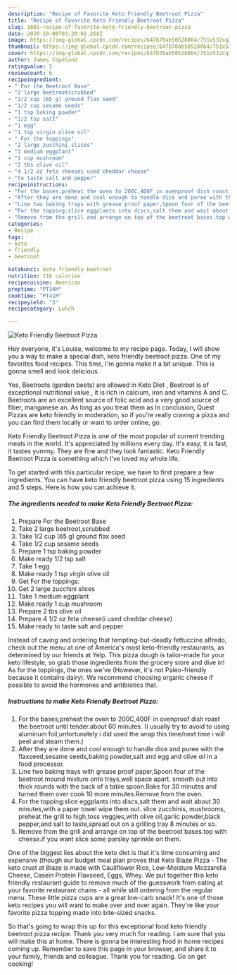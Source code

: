 ```yaml
---
description: "Recipe of Favorite Keto Friendly Beetroot Pizza"
title: "Recipe of Favorite Keto Friendly Beetroot Pizza"
slug: 1601-recipe-of-favorite-keto-friendly-beetroot-pizza
date: 2020-10-08T03:20:02.268Z
image: https://img-global.cpcdn.com/recipes/647b70ab50528864/751x532cq70/keto-friendly-beetroot-pizza-recipe-main-photo.jpg
thumbnail: https://img-global.cpcdn.com/recipes/647b70ab50528864/751x532cq70/keto-friendly-beetroot-pizza-recipe-main-photo.jpg
cover: https://img-global.cpcdn.com/recipes/647b70ab50528864/751x532cq70/keto-friendly-beetroot-pizza-recipe-main-photo.jpg
author: James Copeland
ratingvalue: 5
reviewcount: 6
recipeingredient:
- " For the Beetroot Base"
- "2 large beetrootscrubbed"
- "1/2 cup (65 g) ground flax seed"
- "1/2 cup sesame seeds"
- "1 tsp baking powder"
- "1/2 tsp salt"
- "1 egg"
- "1 tsp virgin olive oil"
- " For the toppings"
- "2 large zucchini slices"
- "1 medium eggplant"
- "1 cup mushroom"
- "2 tbs olive oil"
- "4 1/2 oz feta cheesei used cheddar cheese"
- "to taste salt and pepper"
recipeinstructions:
- "For the bases,preheat the oven to 200C,400F in ovenproof dish roast the beetroot until tender.about 60 minutes. (I usually try to avoid to using aluminum foil,unfortunately i did used the wrap this time/next time i will peel and steam them.)"
- "After they are done and cool enough to handle dice and puree with the flaxseed,sesame seeds,baking powder,salt and egg and olive oil in a food processor."
- "Line two baking trays with grease proof paper,Spoon four of the beetroot mound mixture onto trays,well space apart. smooth out into thick rounds with the back of a table spoon.Bake for 30 minutes and turned them over cook 10 more minutes.Remove from the oven."
- "For the topping:slice eggplants into discs,salt them and wait about 30 minutes,with a paper towel wipe them out. slice zucchinis, mushrooms, preheat the grill to high,toss veggies,with olive oil,garlic powder,black pepper,and salt to taste,spread out on a grilling tray 8 minutes or so."
- "Remove from the grill and arrange on top of the beetroot bases.top with cheese.if you want slice some parsley sprinkle on them."
categories:
- Recipe
tags:
- keto
- friendly
- beetroot

katakunci: keto friendly beetroot 
nutrition: 216 calories
recipecuisine: American
preptime: "PT34M"
cooktime: "PT41M"
recipeyield: "3"
recipecategory: Lunch

---
```



![Keto Friendly Beetroot Pizza](https://img-global.cpcdn.com/recipes/647b70ab50528864/751x532cq70/keto-friendly-beetroot-pizza-recipe-main-photo.jpg)

Hey everyone, it's Louise, welcome to my recipe page. Today, I will show you a way to make a special dish, keto friendly beetroot pizza. One of my favorites food recipes. This time, I'm gonna make it a bit unique. This is gonna smell and look delicious.

Yes, Beetroots (garden beets) are allowed in Keto Diet , Beetroot is of exceptional nutritional value , it is rich in calcium, iron and vitamins A and C. Beetroots are an excellent source of folic acid and a very good source of fiber, manganese an. As long as you treat them as In conclusion, Quest Pizzas are keto friendly in moderation, so if you&#39;re really craving a pizza and you can find them locally or want to order online, go.

Keto Friendly Beetroot Pizza is one of the most popular of current trending meals in the world. It's appreciated by millions every day. It's easy, it is fast, it tastes yummy. They are fine and they look fantastic. Keto Friendly Beetroot Pizza is something which I've loved my whole life.


To get started with this particular recipe, we have to first prepare a few ingredients. You can have keto friendly beetroot pizza using 15 ingredients and 5 steps. Here is how you can achieve it.

<!--inarticleads1-->

##### The ingredients needed to make Keto Friendly Beetroot Pizza:

1. Prepare  For the Beetroot Base
1. Take 2 large beetroot,scrubbed
1. Take 1/2 cup (65 g) ground flax seed
1. Take 1/2 cup sesame seeds
1. Prepare 1 tsp baking powder
1. Make ready 1/2 tsp salt
1. Take 1 egg
1. Make ready 1 tsp virgin olive oil
1. Get  For the toppings:
1. Get 2 large zucchini slices
1. Take 1 medium eggplant
1. Make ready 1 cup mushroom
1. Prepare 2 tbs olive oil
1. Prepare 4 1/2 oz feta cheese(i used cheddar cheese)
1. Make ready to taste salt and pepper


Instead of caving and ordering that tempting-but-deadly fettuccine alfredo, check out the menu at one of America&#39;s most keto-friendly restaurants, as determined by our friends at Yelp. This pizza dough is tailor-made for your keto lifestyle, so grab those ingredients from the grocery store and dive in! As for the toppings, the ones we&#39;ve (However, it&#39;s not Paleo-friendly because it contains dairy). We recommend choosing organic cheese if possible to avoid the hormones and antibiotics that. 

<!--inarticleads2-->

##### Instructions to make Keto Friendly Beetroot Pizza:

1. For the bases,preheat the oven to 200C,400F in ovenproof dish roast the beetroot until tender.about 60 minutes. (I usually try to avoid to using aluminum foil,unfortunately i did used the wrap this time/next time i will peel and steam them.)
1. After they are done and cool enough to handle dice and puree with the flaxseed,sesame seeds,baking powder,salt and egg and olive oil in a food processor.
1. Line two baking trays with grease proof paper,Spoon four of the beetroot mound mixture onto trays,well space apart. smooth out into thick rounds with the back of a table spoon.Bake for 30 minutes and turned them over cook 10 more minutes.Remove from the oven.
1. For the topping:slice eggplants into discs,salt them and wait about 30 minutes,with a paper towel wipe them out. slice zucchinis, mushrooms, preheat the grill to high,toss veggies,with olive oil,garlic powder,black pepper,and salt to taste,spread out on a grilling tray 8 minutes or so.
1. Remove from the grill and arrange on top of the beetroot bases.top with cheese.if you want slice some parsley sprinkle on them.


One of the biggest lies about the keto diet is that it&#39;s time consuming and expensive (though our budget meal plan proves that Keto Blaze Pizza - The keto crust at Blaze is made with Cauliflower Rice, Low-Moisture Mozzarella Cheese, Casein Protein Flaxseed, Eggs, Whey. We put together this keto friendly restaurant guide to remove much of the guesswork from eating at your favorite restaurant chains - all while still ordering from the regular menu. These little pizza cups are a great low-carb snack! It&#39;s one of those keto recipes you will want to make over and over again. They&#39;re like your favorite pizza topping made into bite-sized snacks. 

So that's going to wrap this up for this exceptional food keto friendly beetroot pizza recipe. Thank you very much for reading. I am sure that you will make this at home. There is gonna be interesting food in home recipes coming up. Remember to save this page in your browser, and share it to your family, friends and colleague. Thank you for reading. Go on get cooking!

